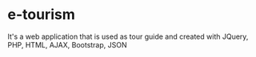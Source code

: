 # e-tourism
It's a web application that is used as tour guide and created with JQuery, PHP, HTML, AJAX, Bootstrap, JSON
